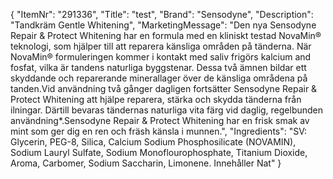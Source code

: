 {
  "ItemNr": "291336",
  "Title": "test",
  "Brand": "Sensodyne",
  "Description": "Tandkräm Gentle Whitening",
  "MarketingMessage": "Den nya Sensodyne Repair & Protect Whitening har en formula med en kliniskt testad NovaMin® teknologi, som hjälper till att reparera känsliga områden på tänderna. När NovaMin® formuleringen kommer i kontakt med saliv frigörs kalcium and fosfat, vilka är tandens naturliga byggstenar. Dessa två ämnen bildar ett skyddande och reparerande minerallager över de känsliga områdena på tanden.Vid användning två gånger dagligen fortsätter Sensodyne Repair & Protect Whitening att hjälpe reparera, stärka och skydda tänderna från ilningar. Därtill bevaras tändernas naturliga vita färg vid daglig, regelbunden användning*.Sensodyne Repair & Protect Whitening har en frisk smak av mint som ger dig en ren och fräsh känsla i munnen.",
  "Ingredients": "SV: Glycerin, PEG-8, Silica, Calcium Sodium Phosphosilicate (NOVAMIN), Sodium Lauryl Sulfate, Sodium Monoflourophosphate, Titanium Dioxide, Aroma, Carbomer, Sodium Saccharin, Limonene. Innehåller Nat"
}